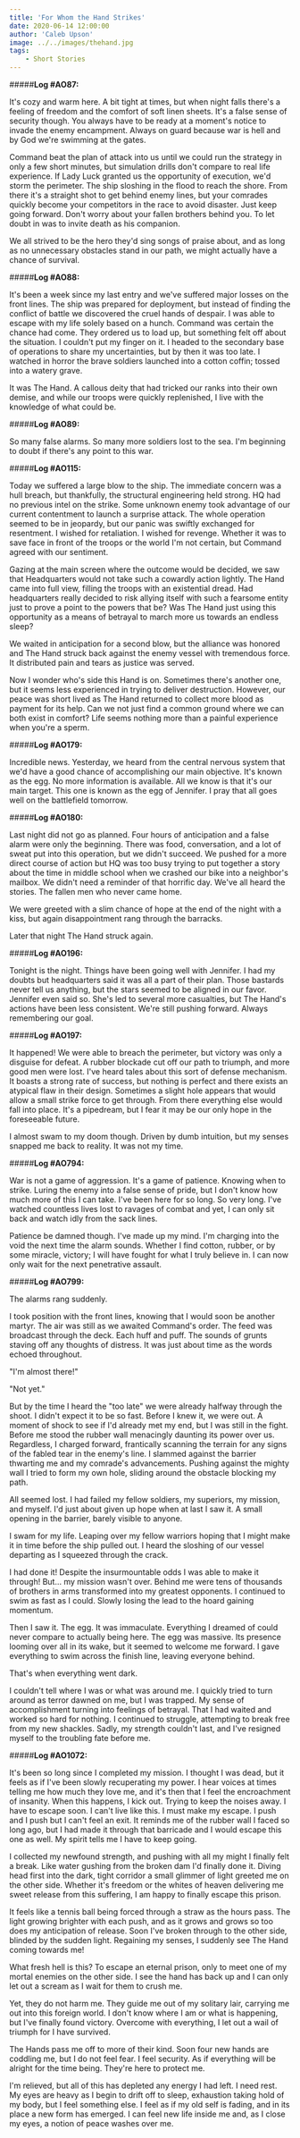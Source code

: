 ```yaml
---
title: 'For Whom the Hand Strikes'
date: 2020-06-14 12:00:00
author: 'Caleb Upson'
image: ../../images/thehand.jpg
tags:
    - Short Stories
---
```


#####**Log \#AO87:**

It's cozy and warm here. A bit tight at times, but when night falls
there's a feeling of freedom and the comfort of soft linen sheets. It's
a false sense of security though. You always have to be ready at a
moment's notice to invade the enemy encampment. Always on guard because
war is hell and by God we're swimming at the gates.

Command beat the plan of attack into us until we could run the strategy
in only a few short minutes, but simulation drills don't compare to real
life experience. If Lady Luck granted us the opportunity of execution,
we'd storm the perimeter. The ship sloshing in the flood to reach the
shore. From there it's a straight shot to get behind enemy lines, but
your comrades quickly become your competitors in the race to avoid
disaster. Just keep going forward. Don't worry about your fallen
brothers behind you. To let doubt in was to invite death as his
companion.

We all strived to be the hero they'd sing songs of praise about, and as
long as no unnecessary obstacles stand in our path, we might actually
have a chance of survival.

#####**Log \#AO88:**

It's been a week since my last entry and we've suffered major losses on
the front lines. The ship was prepared for deployment, but instead of
finding the conflict of battle we discovered the cruel hands of despair.
I was able to escape with my life solely based on a hunch. Command was
certain the chance had come. They ordered us to load up, but something
felt off about the situation. I couldn't put my finger on it. I headed
to the secondary base of operations to share my uncertainties, but by
then it was too late. I watched in horror the brave soldiers launched
into a cotton coffin; tossed into a watery grave.

It was The Hand. A callous deity that had tricked our ranks into their
own demise, and while our troops were quickly replenished, I live with
the knowledge of what could be.

#####**Log \#AO89:**

So many false alarms. So many more soldiers lost to the sea. I'm
beginning to doubt if there's any point to this war.

#####**Log \#AO115:**

Today we suffered a large blow to the ship. The immediate concern was a
hull breach, but thankfully, the structural engineering held strong. HQ
had no previous intel on the strike. Some unknown enemy took advantage
of our current contentment to launch a surprise attack. The whole
operation seemed to be in jeopardy, but our panic was swiftly exchanged
for resentment. I wished for retaliation. I wished for revenge. Whether
it was to save face in front of the troops or the world I'm not certain,
but Command agreed with our sentiment.

Gazing at the main screen where the outcome would be decided, we saw
that Headquarters would not take such a cowardly action lightly. The
Hand came into full view, filling the troops with an existential dread.
Had headquarters really decided to risk allying itself with such a
fearsome entity just to prove a point to the powers that be? Was The
Hand just using this opportunity as a means of betrayal to march more us
towards an endless sleep?

We waited in anticipation for a second blow, but the alliance was
honored and The Hand struck back against the enemy vessel with
tremendous force. It distributed pain and tears as justice was served.

Now I wonder who's side this Hand is on. Sometimes there's another one,
but it seems less experienced in trying to deliver destruction. However,
our peace was short lived as The Hand returned to collect more blood as
payment for its help. Can we not just find a common ground where we can
both exist in comfort? Life seems nothing more than a painful experience
when you're a sperm.

#####**Log \#AO179:**

Incredible news. Yesterday, we heard from the central nervous system
that we'd have a good chance of accomplishing our main objective. It's
known as the egg. No more information is available. All we know is that
it's our main target. This one is known as the egg of Jennifer. I pray
that all goes well on the battlefield tomorrow.

#####**Log \#AO180:**

Last night did not go as planned. Four hours of anticipation and a false
alarm were only the beginning. There was food, conversation, and a lot
of sweat put into this operation, but we didn't succeed. We pushed for a
more direct course of action but HQ was too busy trying to put together
a story about the time in middle school when we crashed our bike into a
neighbor's mailbox. We didn't need a reminder of that horrific day.
We've all heard the stories. The fallen men who never came home.

We were greeted with a slim chance of hope at the end of the night with
a kiss, but again disappointment rang through the barracks.

Later that night The Hand struck again.

#####**Log \#AO196:**

Tonight is the night. Things have been going well with Jennifer. I had
my doubts but headquarters said it was all a part of their plan. Those
bastards never tell us anything, but the stars seemed to be aligned in
our favor. Jennifer even said so. She's led to several more casualties,
but The Hand's actions have been less consistent. We're still pushing
forward. Always remembering our goal.

#####**Log \#AO197:**

It happened! We were able to breach the perimeter, but victory was only
a disguise for defeat. A rubber blockade cut off our path to triumph,
and more good men were lost. I've heard tales about this sort of defense
mechanism. It boasts a strong rate of success, but nothing is perfect
and there exists an atypical flaw in their design. Sometimes a slight
hole appears that would allow a small strike force to get through. From
there everything else would fall into place. It's a pipedream, but I
fear it may be our only hope in the foreseeable future.

I almost swam to my doom though. Driven by dumb intuition, but my senses
snapped me back to reality. It was not my time.

#####**Log \#AO794:**

War is not a game of aggression. It's a game of patience. Knowing when
to strike. Luring the enemy into a false sense of pride, but I don't
know how much more of this I can take. I've been here for so long. So
very long. I've watched countless lives lost to ravages of combat and
yet, I can only sit back and watch idly from the sack lines.

Patience be damned though. I've made up my mind. I'm charging into the
void the next time the alarm sounds. Whether I find cotton, rubber, or
by some miracle, victory; I will have fought for what I truly believe
in. I can now only wait for the next penetrative assault.

#####**Log \#AO799:**

The alarms rang suddenly.

I took position with the front lines, knowing that I would soon be
another martyr. The air was still as we awaited Command's order. The
feed was broadcast through the deck. Each huff and puff. The sounds of
grunts staving off any thoughts of distress. It was just about time as
the words echoed throughout.

"I'm almost there!"

"Not yet."

But by the time I heard the "too late" we were already halfway through
the shoot. I didn't expect it to be so fast. Before I knew it, we were
out. A moment of shock to see if I'd already met my end, but I was still
in the fight. Before me stood the rubber wall menacingly daunting its
power over us. Regardless, I charged forward, frantically scanning the
terrain for any signs of the fabled tear in the enemy's line. I slammed
against the barrier thwarting me and my comrade's advancements. Pushing
against the mighty wall I tried to form my own hole, sliding around the
obstacle blocking my path.

All seemed lost. I had failed my fellow soldiers, my superiors, my
mission, and myself. I'd just about given up hope when at last I saw it.
A small opening in the barrier, barely visible to anyone.

I swam for my life. Leaping over my fellow warriors hoping that I might
make it in time before the ship pulled out. I heard the sloshing of our
vessel departing as I squeezed through the crack.

I had done it! Despite the insurmountable odds I was able to make it
through! But... my mission wasn't over. Behind me were tens of thousands
of brothers in arms transformed into my greatest opponents. I continued
to swim as fast as I could. Slowly losing the lead to the hoard gaining
momentum.

Then I saw it. The egg. It was immaculate. Everything I dreamed of could
never compare to actually being here. The egg was massive. Its presence
looming over all in its wake, but it seemed to welcome me forward. I
gave everything to swim across the finish line, leaving everyone behind.

That's when everything went dark.

I couldn't tell where I was or what was around me. I quickly tried to
turn around as terror dawned on me, but I was trapped. My sense of
accomplishment turning into feelings of betrayal. That I had waited and
worked so hard for nothing. I continued to struggle, attempting to break
free from my new shackles. Sadly, my strength couldn't last, and I've
resigned myself to the troubling fate before me.

#####**Log \#AO1072:**

It's been so long since I completed my mission. I thought I was dead,
but it feels as if I've been slowly recuperating my power. I hear voices
at times telling me how much they love me, and it's then that I feel the
encroachment of insanity. When this happens, I kick out. Trying to keep
the noises away. I have to escape soon. I can't live like this. I must
make my escape. I push and I push but I can't feel an exit. It reminds
me of the rubber wall I faced so long ago, but I had made it through
that barricade and I would escape this one as well. My spirit tells me I
have to keep going.

I collected my newfound strength, and pushing with all my might I
finally felt a break. Like water gushing from the broken dam I'd finally
done it. Diving head first into the dark, tight corridor a small glimmer
of light greeted me on the other side. Whether it's freedom or the
whites of heaven delivering me sweet release from this suffering, I am
happy to finally escape this prison.

It feels like a tennis ball being forced through a straw as the hours
pass. The light growing brighter with each push, and as it grows and
grows so too does my anticipation of release. Soon I've broken through
to the other side, blinded by the sudden light. Regaining my senses, I
suddenly see The Hand coming towards me!

What fresh hell is this? To escape an eternal prison, only to meet one
of my mortal enemies on the other side. I see the hand has back up and I
can only let out a scream as I wait for them to crush me.

Yet, they do not harm me. They guide me out of my solitary lair,
carrying me out into this foreign world. I don't know where I am or what
is happening, but I've finally found victory. Overcome with everything,
I let out a wail of triumph for I have survived.

The Hands pass me off to more of their kind. Soon four new hands are
coddling me, but I do not feel fear. I feel security. As if everything
will be alright for the time being. They're here to protect me.

I'm relieved, but all of this has depleted any energy I had left. I need
rest. My eyes are heavy as I begin to drift off to sleep, exhaustion
taking hold of my body, but I feel something else. I feel as if my old
self is fading, and in its place a new form has emerged. I can feel new
life inside me and, as I close my eyes, a notion of peace washes over
me.
